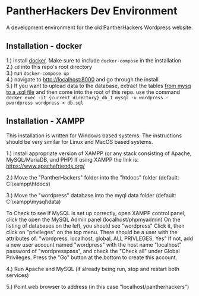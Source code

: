 # PantherHackers Dev Environment

A development environment for the old PantherHackers Wordpress website.

## Installation - docker
1.) install [docker](https://docs.docker.com/engine/installation/). Make sure to include `docker-compose` in the installation  
2.) `cd` into this repo's root directory  
3.) run `docker-compose up`  
4.) navigate to [http://localhost:8000](http://localhost:8000) and go through the install  
5.) If you want to upload data to the database, extract the tables [from mysq to a .sql file](http://stackoverflow.com/a/17479787/2229572) and then come into the root of this repo. 
use the command `docker exec -it {current_directory}_db_1 mysql -u wordpress -pwordpress wordpress < db.sql` 

## Installation - XAMPP

This installation is written for Windows based systems.
The instructions should be very similar for Linux and MacOS based systems.

1.) Install appropriate version of XAMPP (or any stack consisting of Apache, MySQL/MariaDB, and PHP)
If using XAMPP the link is: https://www.apachefriends.org/

2.) Move the "PantherHackers" folder into the "htdocs" folder (default: C:\xampp\htdocs)

3.) Move the "wordpress" database into the myql data folder (default: C:\xampp\mysql\data)

To Check to see if MySQL is set up correctly, open XAMPP control panel, click the open the MySQL Admin panel (localhost/phpmyadmin)
On the listing of databases on the left, you should see "wordpress"
Click it, then click on "privileges" on the top menu.
There should be a user with the attributes of: "wordpress, localhost, global, ALL PRIVLEGES, Yes"
If not, add a new user account named "wordpress" with the host name "localhost" password of "wordpresspass", and check the "Check all" under Global Privileges.
Press the "Go" button at the bottom to create this account.

4.) Run Apache and MySQL (if already being run, stop and restart both services)

5.) Point web browser to address (in this case "localhost/pantherhackers")
